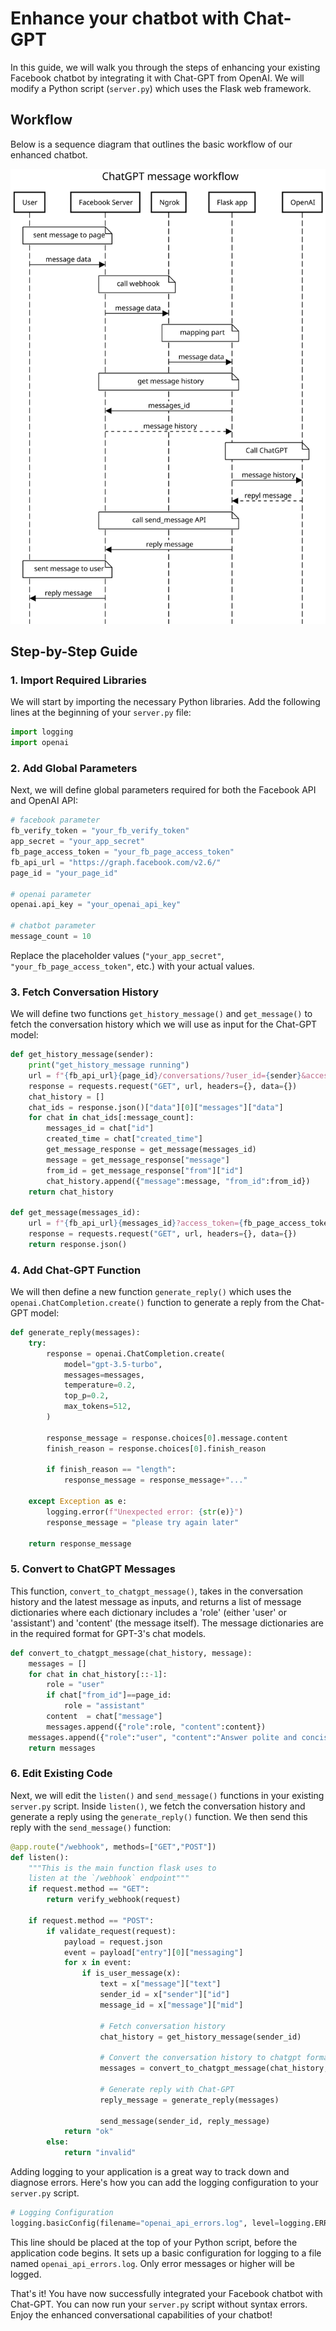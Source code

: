 # Enhance your chatbot with Chat-GPT

In this guide, we will walk you through the steps of enhancing your existing Facebook chatbot by integrating it with Chat-GPT from OpenAI. We will modify a Python script (`server.py`) which uses the Flask web framework. 

## Workflow

Below is a sequence diagram that outlines the basic workflow of our enhanced chatbot.

![sequence diagram](chatgpt_enhance.svg)

## Step-by-Step Guide

### 1. Import Required Libraries

We will start by importing the necessary Python libraries. Add the following lines at the beginning of your `server.py` file:

```python
import logging
import openai
```

### 2. Add Global Parameters

Next, we will define global parameters required for both the Facebook API and OpenAI API:

```python
# facebook parameter
fb_verify_token = "your_fb_verify_token"
app_secret = "your_app_secret"
fb_page_access_token = "your_fb_page_access_token"
fb_api_url = "https://graph.facebook.com/v2.6/"
page_id = "your_page_id"

# openai parameter
openai.api_key = "your_openai_api_key"

# chatbot parameter
message_count = 10
```

Replace the placeholder values (`"your_app_secret"`, `"your_fb_page_access_token"`, etc.) with your actual values.

### 3. Fetch Conversation History

We will define two functions `get_history_message()` and `get_message()` to fetch the conversation history which we will use as input for the Chat-GPT model:

```python
def get_history_message(sender):
    print("get_history_message running")
    url = f"{fb_api_url}{page_id}/conversations/?user_id={sender}&access_token={fb_page_access_token}&fields=messages"
    response = requests.request("GET", url, headers={}, data={})
    chat_history = []
    chat_ids = response.json()["data"][0]["messages"]["data"]
    for chat in chat_ids[:message_count]:
        messages_id = chat["id"]
        created_time = chat["created_time"]
        get_message_response = get_message(messages_id)
        message = get_message_response["message"]
        from_id = get_message_response["from"]["id"]
        chat_history.append({"message":message, "from_id":from_id})
    return chat_history

def get_message(messages_id):
    url = f"{fb_api_url}{messages_id}?access_token={fb_page_access_token}&fields=from,message"
    response = requests.request("GET", url, headers={}, data={})
    return response.json()
```

### 4. Add Chat-GPT Function

We will then define a new function `generate_reply()` which uses the `openai.ChatCompletion.create()` function to generate a reply from the Chat-GPT model:

```python
def generate_reply(messages):
    try:
        response = openai.ChatCompletion.create(
            model="gpt-3.5-turbo",
            messages=messages,
            temperature=0.2,
            top_p=0.2,
            max_tokens=512,
        )
        
        response_message = response.choices[0].message.content
        finish_reason = response.choices[0].finish_reason

        if finish_reason == "length":
            response_message = response_message+"..."

    except Exception as e:
        logging.error(f"Unexpected error: {str(e)}")
        response_message = "please try again later"

    return response_message 
```

### 5. Convert to ChatGPT Messages

This function, `convert_to_chatgpt_message()`, takes in the conversation history and the latest message as inputs, and returns a list of message dictionaries where each dictionary includes a 'role' (either 'user' or 'assistant') and 'content' (the message itself). The message dictionaries are in the required format for GPT-3's chat models.

```python
def convert_to_chatgpt_message(chat_history, message):
    messages = []
    for chat in chat_history[::-1]:
        role = "user"
        if chat["from_id"]==page_id:
            role = "assistant"
        content  = chat["message"]
        messages.append({"role":role, "content":content})
    messages.append({"role":"user", "content":"Answer polite and concisely in a single sentence : "+ message})
    return messages
```

### 6. Edit Existing Code

Next, we will edit the `listen()` and `send_message()` functions in your existing `server.py` script. Inside `listen()`, we fetch the conversation history and generate a reply using the `generate_reply()` function. We then send this reply with the `send_message()` function:

```python
@app.route("/webhook", methods=["GET","POST"])
def listen():
    """This is the main function flask uses to 
    listen at the `/webhook` endpoint"""
    if request.method == "GET":
        return verify_webhook(request)

    if request.method == "POST":
        if validate_request(request):
            payload = request.json
            event = payload["entry"][0]["messaging"]
            for x in event:
                if is_user_message(x):
                    text = x["message"]["text"]
                    sender_id = x["sender"]["id"]
                    message_id = x["message"]["mid"]

                    # Fetch conversation history
                    chat_history = get_history_message(sender_id)

                    # Convert the conversation history to chatgpt format
                    messages = convert_to_chatgpt_message(chat_history, text)

                    # Generate reply with Chat-GPT
                    reply_message = generate_reply(messages)

                    send_message(sender_id, reply_message)
            return "ok"
        else:
            return "invalid"

```

Adding logging to your application is a great way to track down and diagnose errors. Here's how you can add the logging configuration to your `server.py` script.

```python
# Logging Configuration
logging.basicConfig(filename="openai_api_errors.log", level=logging.ERROR)
```

This line should be placed at the top of your Python script, before the application code begins. It sets up a basic configuration for logging to a file named `openai_api_errors.log`. Only error messages or higher will be logged.

That's it! You have now successfully integrated your Facebook chatbot with Chat-GPT. You can now run your `server.py` script without syntax errors. Enjoy the enhanced conversational capabilities of your chatbot!